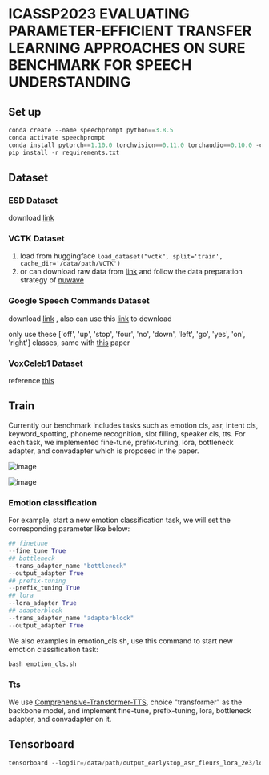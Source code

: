 # ICASSP2023 EVALUATING PARAMETER-EFFICIENT TRANSFER LEARNING APPROACHES ON SURE BENCHMARK FOR SPEECH UNDERSTANDING

## Set up
```python
conda create --name speechprompt python==3.8.5
conda activate speechprompt
conda install pytorch==1.10.0 torchvision==0.11.0 torchaudio==0.10.0 -c pytorch
pip install -r requirements.txt
```

## Dataset

### ESD Dataset
download [link](https://github.com/HLTSingapore/Emotional-Speech-Data)

### VCTK Dataset
1. load from huggingface ```load_dataset("vctk", split='train', cache_dir='/data/path/VCTK')```
2. or can download raw data from [link](https://datashare.ed.ac.uk/handle/10283/2651) and follow the data preparation strategy of [nuwave](https://github.com/mindslab-ai/nuwave)
### Google Speech Commands Dataset
download [link](http://download.tensorflow.org/data/speech_commands_v0.01.tar.gz)
, also can use this [link](https://github.com/NVIDIA/NeMo/blob/v0.10.1/examples/asr/notebooks/3_Speech_Commands_using_NeMo.ipynb) to download

only use these ['off', 'up', 'stop', 'four', 'no', 'down', 'left', 'go', 'yes', 'on', 'right'] classes, same with [this](https://arxiv.org/ftp/arxiv/papers/2101/2101.04792.pdf) paper 

### VoxCeleb1 Dataset
reference [this](https://github.com/clovaai/voxceleb_trainer)


## Train
Currently our benchmark includes tasks such as emotion cls, asr, intent cls, keyword_spotting, phoneme recognition, slot filling, speaker cls, tts. For each task, we implemented fine-tune, prefix-tuning, lora, bottleneck adapter, and convadapter which is proposed in the paper.

![image](https://user-images.githubusercontent.com/35062414/221511052-a6f4c44a-f779-4fca-9142-6ea10254b764.png)

![image](https://user-images.githubusercontent.com/35062414/221511119-27c65410-3086-4509-8927-1ce43efc13af.png)


### Emotion classification
For example, start a new emotion classification task, we will set the corresponding parameter like below:
```python
## finetune
--fine_tune True
## bottleneck
--trans_adapter_name "bottleneck"
--output_adapter True
## prefix-tuning
--prefix_tuning True
## lora
--lora_adapter True
## adapterblock
--trans_adapter_name "adapterblock"
--output_adapter True
```

We also examples in emotion_cls.sh, use this command to start new emotion classification task:
```python
bash emotion_cls.sh
```

### Tts
We use [Comprehensive-Transformer-TTS](https://github.com/keonlee9420/Comprehensive-Transformer-TTS), choice "transformer" as the backbone model, and implement fine-tune, prefix-tuning, lora, bottleneck adapter, and convadapter on it.


## Tensorboard
```python
tensorboard --logdir=/data/path/output_earlystop_asr_fleurs_lora_2e3/log --bind_all
```
